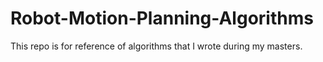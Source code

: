 # Robot-Motion-Planning-Algorithms
This repo is for reference of algorithms that I wrote during my masters. 
